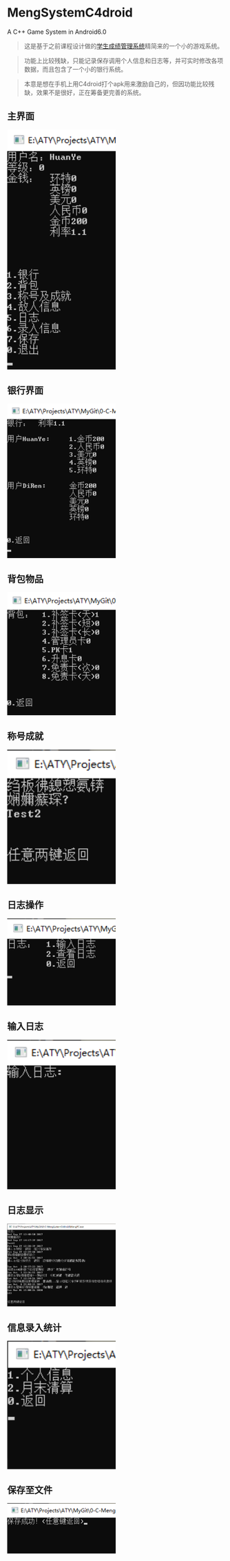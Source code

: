 # MengSystemC4droid
A C++ Game System in Android6.0

>这是基于之前课程设计做的[学生成绩管理系统](https://github.com/AaronTYin/StuInfoManagerA1)精简来的一个小的游戏系统。

>功能上比较残缺，只能记录保存调用个人信息和日志等，并可实时修改各项数据，而且包含了一个小的银行系统。

>本意是想在手机上用C4droid打个apk用来激励自己的，但因功能比较残缺，效果不是很好，正在筹备更完善的系统。


## 主界面
<img src="https://github.com/AaronTYin/0-C-MengSystemC4droid/blob/master/Img/%E4%B8%BB%E7%95%8C%E9%9D%A2.png" width=50%></img>
## 银行界面
<img src="https://github.com/AaronTYin/0-C-MengSystemC4droid/blob/master/Img/%E9%93%B6%E8%A1%8C%E7%95%8C%E9%9D%A2.png" width=50%></img>
## 背包物品
<img src="https://github.com/AaronTYin/0-C-MengSystemC4droid/blob/master/Img/%E8%83%8C%E5%8C%85%E7%89%A9%E5%93%81.png" width=50%></img>
## 称号成就
<img src="https://github.com/AaronTYin/0-C-MengSystemC4droid/blob/master/Img/%E7%A7%B0%E5%8F%B7%E6%88%90%E5%B0%B1.png" width=50%></img>
## 日志操作
<img src="https://github.com/AaronTYin/0-C-MengSystemC4droid/blob/master/Img/%E6%97%A5%E5%BF%97%E6%93%8D%E4%BD%9C.png" width=50%></img>
## 输入日志
<img src="https://github.com/AaronTYin/0-C-MengSystemC4droid/blob/master/Img/%E8%BE%93%E5%85%A5%E6%97%A5%E5%BF%97.png" width=50%></img>
## 日志显示
<img src="https://github.com/AaronTYin/0-C-MengSystemC4droid/blob/master/Img/%E6%97%A5%E5%BF%97%E6%98%BE%E7%A4%BA.png" width=50%></img>
## 信息录入统计
<img src="https://github.com/AaronTYin/0-C-MengSystemC4droid/blob/master/Img/%E4%BF%A1%E6%81%AF%E5%BD%95%E5%85%A5%E7%BB%9F%E8%AE%A1.png" width=50%></img>
## 保存至文件
<img src="https://github.com/AaronTYin/0-C-MengSystemC4droid/blob/master/Img/%E4%BF%9D%E5%AD%98%E8%87%B3%E6%96%87%E4%BB%B6.png" width=50%></img>
